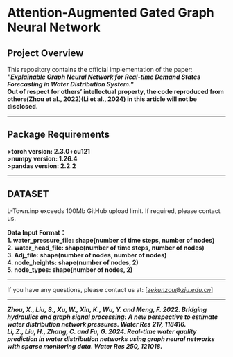 # Attention-Augmented Gated Graph Neural Network
## Project Overview
This repository contains the official implementation of the paper: ***"Explainable Graph Neural Network for Real-time Demand States Forecasting in Water Distribution System."***  
**Out of respect for others’ intellectual property, the code reproduced from others(Zhou et al., 2022)(Li et al., 2024) in this article will not be disclosed.**  

***
## Package Requirements
  **>torch version: 2.3.0+cu121**  
  **>numpy version: 1.26.4**  
  **>pandas version: 2.2.2**  
  
***
## DATASET
L-Town.inp exceeds 100Mb GitHub upload limit. If required, please contact us.  

**Data Input Format：**  
  **1. water_pressure_file: shape(number of time steps, number of nodes)**  
  **2. water_head_file: shape(number of time steps, number of nodes)**  
  **3. Adj_file: shape(number of nodes, number of nodes)**  
  **4. node_heights: shape(number of nodes, 2)**  
  **5. node_types: shape(number of nodes, 2)**  

***
If you have any questions, please contact us at: [*zekunzou@zju.edu.cn*]

***
***Zhou, X., Liu, S., Xu, W., Xin, K., Wu, Y. and Meng, F.  2022.  Bridging hydraulics and graph signal processing: A new perspective to estimate water distribution network pressures. Water Res 217, 118416.***  
***Li, Z., Liu, H., Zhang, C. and Fu, G.  2024.  Real-time water quality prediction in water distribution networks using graph neural networks with sparse monitoring data. Water Res 250, 121018.***  
